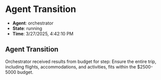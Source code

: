 # Agent Transition

- **Agent**: orchestrator
- **State**: running
- **Time**: 3/27/2025, 4:42:10 PM

## Agent Transition

Orchestrator received results from budget for step: Ensure the entire trip, including flights, accommodations, and activities, fits within the $2500-5000 budget.

